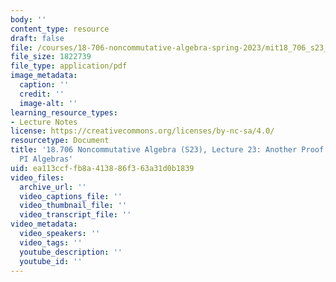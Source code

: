 ```yaml
---
body: ''
content_type: resource
draft: false
file: /courses/18-706-noncommutative-algebra-spring-2023/mit18_706_s23_lec23.pdf
file_size: 1822739
file_type: application/pdf
image_metadata:
  caption: ''
  credit: ''
  image-alt: ''
learning_resource_types:
- Lecture Notes
license: https://creativecommons.org/licenses/by-nc-sa/4.0/
resourcetype: Document
title: '18.706 Noncommutative Algebra (S23), Lecture 23: Another Proof of Amitsur-Levitski,
  PI Algebras'
uid: ea113ccf-fb8a-4138-86f3-63a31d0b1839
video_files:
  archive_url: ''
  video_captions_file: ''
  video_thumbnail_file: ''
  video_transcript_file: ''
video_metadata:
  video_speakers: ''
  video_tags: ''
  youtube_description: ''
  youtube_id: ''
---
```

